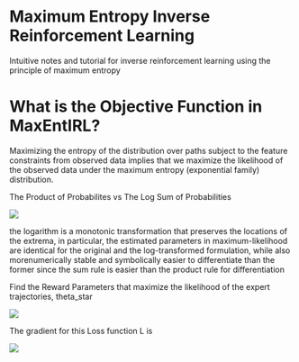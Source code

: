 # Maximum Entropy Inverse Reinforcement Learning

Intuitive notes and tutorial for inverse reinforcement learning using the principle of maximum entropy

# What is the Objective Function in MaxEntIRL?

Maximizing the entropy of the distribution over paths subject to the feature constraints from observed data implies that we maximize the likelihood of the observed data under the maximum entropy (exponential family) distribution.

The Product of Probabilites vs The Log Sum of Probabilities

<img src="https://render.githubusercontent.com/render/math?math=\log \left(\prod_i P(x_i)\right) = \sum_i \log \left( P(x_i)\right)">


the logarithm is a monotonic transformation that preserves the locations of the extrema, in particular, the estimated parameters in maximum-likelihood are identical for the original and the log-transformed formulation, while also morenumerically stable and symbolically easier to differentiate than the former since the sum rule is easier than the product rule for differentiation

Find the Reward Parameters that maximize the likelihood of the expert trajectories, theta_star

<img src="https://render.githubusercontent.com/render/math?math=\theta^{*} = \underset{\theta}{\arg\max} \underset{demonstrations}\prod[P(trajectories|\theta)] = \underset{\theta}{\arg\max} \underset{demonstrations}\sum log[P(trajectories|\theta)] = \underset{\theta}{\arg\max} L(\theta)">

The gradient for this Loss function L is

<img src="https://render.githubusercontent.com/render/math?math=\nabla L(\theta) = f_{expert} - \underset{trajectories}\sum P(trajectory|\theta)f_{learner} = f_{expert} - \underset{states}\sum D_{s} f_{s}">
